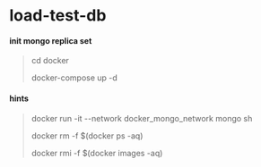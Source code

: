 # load-test-db

#### init mongo replica set
> cd docker
> 
> docker-compose up -d

#### hints
> docker run -it --network docker_mongo_network mongo sh
> 
> docker rm -f $(docker ps -aq)
> 
> docker rmi -f $(docker images -aq)